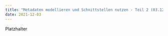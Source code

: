 ```yaml
---
title: "Metadaten modellieren und Schnittstellen nutzen - Teil 2 (03.12.2021)"
date: 2021-12-03
---
```

Platzhalter
